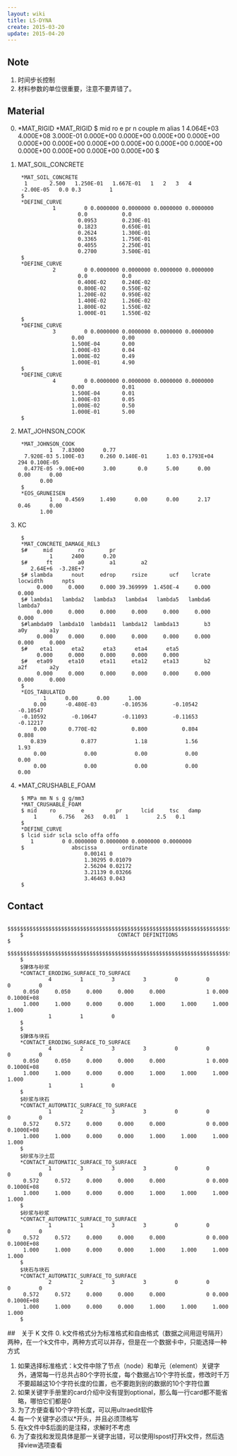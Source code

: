```yaml
---
layout: wiki
title: LS-DYNA
create: 2015-03-20
update: 2015-04-20
---
```


## Note
1. 时间步长控制
2. 材料参数的单位很重要，注意不要弄错了。

## Material
0. *MAT_RIGID
        *MAT_RIGID
        $ mid ro e pr n couple m alias
        1 4.064E+03 4.000E+08 3.000E-01 0.000E+00 0.000E+00 0.000E+00
        0.000E+00 0.000E+00 0.000E+00
        0.000E+00 0.000E+00 0.000E+00 0.000E+00 0.000E+00 0.000E+00 0.000E+00 0.000E+00
        $

1. MAT_SOIL_CONCRETE

        *MAT_SOIL_CONCRETE
         1       2.500   1.250E-01   1.667E-01   1   2   3   4
        -2.00E-05   0.0 0.3         1
        $
        *DEFINE_CURVE
                  1         0 0.0000000 0.0000000 0.0000000 0.0000000
                          0.0           0.0
                          0.0953        0.230E-01
                          0.1823        0.650E-01
                          0.2624        1.300E-01
                          0.3365        1.750E-01
                          0.4055        2.250E-01
                          0.2700        3.500E-01
        $
        *DEFINE_CURVE
                  2         0 0.0000000 0.0000000 0.0000000 0.0000000
                          0.0           0.0
                          0.400E-02     0.240E-02
                          0.800E-02     0.550E-02
                          1.200E-02     0.950E-02
                          1.400E-02     1.260E-02
                          1.800E-02     1.550E-02
                          1.000E-01     1.550E-02
        $
        *DEFINE_CURVE
                  3         0 0.0000000 0.0000000 0.0000000 0.0000000
                        0.00            0.00
                        1.500E-04       0.00
                        1.000E-03       0.04
                        1.000E-02       0.49
                        1.000E-01       4.90
        $
        *DEFINE_CURVE
                  4         0 0.0000000 0.0000000 0.0000000 0.0000000
                        0.00            0.01
                        1.500E-04       0.01
                        1.000E-03       0.05
                        1.000E-02       0.50
                        1.000E-01       5.00
        $

2. MAT_JOHNSON_COOK

        *MAT_JOHNSON_COOK
                 1   7.83000      0.77    
         7.920E-03 5.100E-03     0.260 0.140E-01      1.03 0.1793E+04       294 0.100E-05
         0.477E-05 -9.00E+00      3.00       0.0      5.00      0.00      0.00      0.00          
              0.00    
        $
        *EOS_GRUNEISEN
                 1    0.4569     1.490      0.00      0.00      2.17      0.46      0.00    
              1.00 

3. KC
        
        $
        *MAT_CONCRETE_DAMAGE_REL3
        $#     mid        ro        pr
                 1      2400      0.20
        $#      ft        a0        a1        a2
           2.64E+6  -3.28E+7
        $# slambda      nout     edrop     rsize       ucf    lcrate  locwidth      npts
             0.000     0.000     0.000 39.369999  1.450E-4     0.000     0.000
        $# lambda1   lambda2   lambda3   lambda4   lambda5   lambda6   lambda7
             0.000     0.000     0.000     0.000     0.000     0.000     0.000
        $#lambda09  lambda10  lambda11  lambda12  lambda13        b3       a0y       a1y
             0.000     0.000     0.000     0.000     0.000     0.000     0.000     0.000
        $#    eta1      eta2      eta3      eta4      eta5
             0.000     0.000     0.000     0.000     0.000
        $#   eta09     eta10     eta11     eta12     eta13        b2       a2f       a2y
             0.000     0.000     0.000     0.000     0.000     0.000     0.000     0.000
        $
        *EOS_TABULATED
               1      0.00      0.00      1.00 
            0.00      -0.480E-03        -0.10536        -0.10542        -0.10547 
        -0.10592        -0.10647        -0.11093        -0.11653        -0.12217 
            0.00       0.770E-02           0.800           0.804           0.808 
           0.839           0.877            1.18            1.56            1.93 
            0.00            0.00            0.00            0.00            0.00
            0.00            0.00            0.00            0.00            0.00

4. *MAT_CRUSHABLE_FOAM
        
        $ MPa mm N s g g/mm3
        *MAT_CRUSHABLE_FOAM
        $ mid    ro        e          pr      lcid     tsc   damp
            1       6.756   263   0.01   1         2.5   0.1
        $
        *DEFINE_CURVE
        $ lcid sidr scla sclo offa offo
           1         0 0.0000000 0.0000000 0.0000000 0.0000000
        $               abscissa        ordinate
                            0.00141 0
                            1.30295 0.01079
                            2.56204 0.02172
                            3.21139 0.03266
                            3.46463 0.043
        $

## Contact

        $$$$$$$$$$$$$$$$$$$$$$$$$$$$$$$$$$$$$$$$$$$$$$$$$$$$$$$$$$$$$$$$$$$$$$$$$$$$$$$$
        $                              CONTACT DEFINITIONS                             $
        $$$$$$$$$$$$$$$$$$$$$$$$$$$$$$$$$$$$$$$$$$$$$$$$$$$$$$$$$$$$$$$$$$$$$$$$$$$$$$$$
        $
        $弹体与砂浆
        *CONTACT_ERODING_SURFACE_TO_SURFACE
                 4         1         3         3         0         0         0         0
         0.050     0.050     0.000     0.000     0.000             1 0.000    0.1000E+08
         1.000     1.000     0.000     0.000     1.000     1.000     1.000     1.000    
                 1         1         0
        $
        $
        $弹体与块石
        *CONTACT_ERODING_SURFACE_TO_SURFACE
                 4         2         3         3         0         0         0         0
         0.050     0.050     0.000     0.000     0.000             1 0.000    0.1000E+08
         1.000     1.000     0.000     0.000     1.000     1.000     1.000     1.000    
                 1         1         0
        $
        $砂浆与块石
        *CONTACT_AUTOMATIC_SURFACE_TO_SURFACE
                 1         2         3         3         0         0         0         0
         0.572     0.572     0.000     0.000     0.000             0 0.000    0.1000E+08
         1.000     1.000     0.000     0.000     1.000     1.000     1.000     1.000    
        $
        $砂浆与沙土层
        *CONTACT_AUTOMATIC_SURFACE_TO_SURFACE
                 1         3         3         3         0         0         0         0
         0.572     0.572     0.000     0.000     0.000             0 0.000    0.1000E+08
         1.000     1.000     0.000     0.000     1.000     1.000     1.000     1.000    
        $
        $砂浆与砂浆
        *CONTACT_AUTOMATIC_SURFACE_TO_SURFACE
                 1         1         3         3         0         0         0         0
         0.572     0.572     0.000     0.000     0.000             0 0.000    0.1000E+08
         1.000     1.000     0.000     0.000     1.000     1.000     1.000     1.000    
        $
        $块石与块石
        *CONTACT_AUTOMATIC_SURFACE_TO_SURFACE
                 2         2         3         3         0         0         0         0
         0.572     0.572     0.000     0.000     0.000             0 0.000    0.1000E+08
         1.000     1.000     0.000     0.000     1.000     1.000     1.000     1.000    
        $

##　关于 K 文件
0. k文件格式分为标准格式和自由格式（数据之间用逗号隔开）两种，在一个k文件中，两种方式可以并存，但是在一个数据卡中，只能选择一种方式
1. 如果选择标准格式：k文件中除了节点（node）和单元（element）关键字外，通常每一行总共占80个字符长度，每个数据占10个字符长度，修改时千万不要超越这10个字符长度的位置，也不要跑到别的数据的10个字符位置
2. 如果关键字手册里的card介绍中没有提到optional，那么每一行card都不能省略，哪怕它们都是0
3. 为了方便查看10个字符长度，可以用ultraedit软件
4. 每一个关键字必须以\*开头，并且必须顶格写
5. 在k文件中$后面的是注释，求解时不考虑
6. 为了查找和发现具体是那一关键字出错，可以使用lspost打开k文件，然后选择view选项查看
